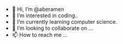 - 👋 Hi, I’m @aberamen
- 👀 I’m interested in coding..
- 🌱 I’m currently learning computer science.
- 💞️ I’m looking to collaborate on ...
- 📫 How to reach me ...

<!---
aberamen/aberamen is a ✨ special ✨ repository because its `README.md` (this file) appears on your GitHub profile.
You can click the Preview link to take a look at your changes.
--->
